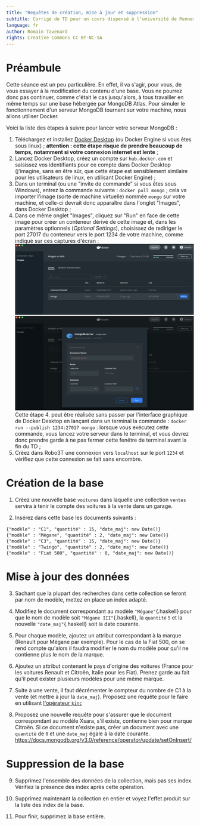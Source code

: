 ```yaml
---
title: "Requêtes de création, mise à jour et suppression"
subtitle: Corrigé de TD pour un cours dispensé à l'université de Rennes 2
language: fr
author: Romain Tavenard
rights: Creative Commons CC BY-NC-SA
---
```


# Préambule

Cette séance est un peu particulière.
En effet, il va s'agir, pour vous, de vous essayer à la modification du contenu d'une base.
Vous ne pourrez donc pas continuer, comme c'était le cas jusqu'alors, à tous travailler en même temps sur une base hébergée par MongoDB Atlas.
Pour simuler le fonctionnement d'un serveur MongoDB tournant sur votre machine, nous allons utiliser Docker.

Voici la liste des étapes à suivre pour lancer votre serveur MongoDB :

1. Téléchargez et installez [Docker Desktop](https://docs.docker.com/get-docker/) (ou Docker Engine si vous êtes sous linux) ; **attention : cette étape risque de prendre beaucoup de temps, notamment si votre connexion internet est lente** ;
2. Lancez Docker Desktop, créez un compte sur `hub.docker.com` et saisissez vos identifiants pour ce compte dans Docker Desktop (j'imagine, sans en être sûr, que cette étape est sensiblement similaire pour les utilisateurs de linux, en utilisant Docker Engine) ;
3. Dans un terminal (ou une "invite de commande" si vous êtes sous Windows), entrez la commande suivante : `docker pull mongo` ; cela va importer l'image (sorte de machine virtuelle) nommée `mongo` sur votre machine, et celle-ci devrait donc apparaître dans l'onglet "Images", dans Docker Desktop ;
4. Dans ce même onglet "Images", cliquez sur "Run" en face de cette image pour créer un conteneur dérivé de cette image et, dans les paramètres optionnels (_Optional Settings_), choisissez de rediriger le port 27017 du conteneur vers le port 1234 de votre machine, comme indiqué sur ces captures d'écran :
![fullwidth](img/docker_mongo_run.png)
![fullwidth](img/docker_mongo_settings.png)
Cette étape 4. peut être réalisée sans passer par l'interface graphique de Docker Desktop en lançant dans un terminal la commande : `docker run --publish 1234:27017 mongo` : lorsque vous exécutez cette commande, vous lancez votre serveur dans le terminal, et vous devrez donc prendre garde à ne pas fermer cette fenêtre de terminal avant la fin du TD ;
5. Créez dans Robo3T une connexion vers `localhost` sur le port `1234` et vérifiez que cette connexion se fait sans encombre.

# Création de la base

1. Créez une nouvelle base `voitures` dans laquelle une collection `ventes` servira à tenir le compte des voitures à la vente dans un garage.

2. Insérez dans cette base les documents suivants :

```
{"modèle" : "C1", "quantité" : 15, "date_maj": new Date()}
{"modèle" : "Mégane", "quantité" : 2, "date_maj": new Date()}
{"modèle" : "C3", "quantité" : 15, "date_maj": new Date()}
{"modèle" : "Twingo", "quantité" : 2, "date_maj": new Date()}
{"modèle" : "Fiat 500", "quantité" : 0, "date_maj": new Date()}
```

# Mise à jour des données

3. Sachant que la plupart des recherches dans cette collection se feront par nom de modèle, mettez en place un index adapté.

4. Modifiez le document correspondant au modèle `"Mégane"`{.haskell} pour que le nom de modèle soit `"Mégane III"`{.haskell}, la `quantité` `5` et la nouvelle `"date_maj"`{.haskell} soit la date courante.

5. Pour chaque modèle, ajoutez un attribut correspondant à la marque (Renault pour Mégane par exemple). Pour le cas de la Fiat 500, on se rend compte qu'alors il faudra modifier le nom du modèle pour qu'il ne contienne plus le nom de la marque.

6. Ajoutez un attribut contenant le pays d'origine des voitures (France pour les voitures Renault et Citroën, Italie pour les Fiat). Prenez garde au fait qu'il peut exister plusieurs modèles pour une même marque.

7. Suite à une vente, il faut décrémenter le compteur du nombre de C1 à la vente (et mettre à jour la `date_maj`). Proposez une requête pour le faire en utilisant [l'opérateur `$inc`](https://docs.mongodb.org/v3.0/reference/operator/update/inc/#up._S_inc)

8. Proposez une nouvelle requête pour s'assurer que le document correspondant au modèle Xsara, s'il existe, contienne bien pour marque Citroën. Si ce document n'existe pas, créer un document avec une `quantité` de `0` et une `date_maj` égale à la date courante. <https://docs.mongodb.org/v3.0/reference/operator/update/setOnInsert/>

# Suppression de la base

9. Supprimez l'ensemble des données de la collection, mais pas ses index. Vérifiez la présence des index après cette opération.

10. Supprimez maintenant la collection en entier et voyez l'effet produit sur la liste des index de la base.

11. Pour finir, supprimez la base entière.
